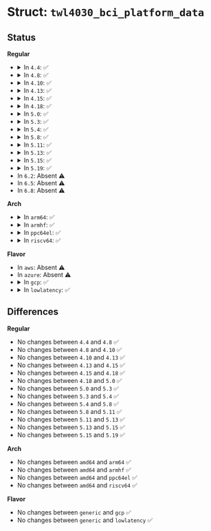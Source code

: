 # Struct: <code>twl4030_bci_platform_data</code>

## Status
<b>Regular</b>
<ul>
<li>
<details>
<summary>In <code>4.4</code>: ✅</summary>

```c
struct twl4030_bci_platform_data {
    int *battery_tmp_tbl;
    unsigned int tblsize;
    int bb_uvolt;
    int bb_uamp;
};
```
</details>
</li>
<li>
<details>
<summary>In <code>4.8</code>: ✅</summary>

```c
struct twl4030_bci_platform_data {
    int *battery_tmp_tbl;
    unsigned int tblsize;
    int bb_uvolt;
    int bb_uamp;
};
```
</details>
</li>
<li>
<details>
<summary>In <code>4.10</code>: ✅</summary>

```c
struct twl4030_bci_platform_data {
    int *battery_tmp_tbl;
    unsigned int tblsize;
    int bb_uvolt;
    int bb_uamp;
};
```
</details>
</li>
<li>
<details>
<summary>In <code>4.13</code>: ✅</summary>

```c
struct twl4030_bci_platform_data {
    int *battery_tmp_tbl;
    unsigned int tblsize;
    int bb_uvolt;
    int bb_uamp;
};
```
</details>
</li>
<li>
<details>
<summary>In <code>4.15</code>: ✅</summary>

```c
struct twl4030_bci_platform_data {
    int *battery_tmp_tbl;
    unsigned int tblsize;
    int bb_uvolt;
    int bb_uamp;
};
```
</details>
</li>
<li>
<details>
<summary>In <code>4.18</code>: ✅</summary>

```c
struct twl4030_bci_platform_data {
    int *battery_tmp_tbl;
    unsigned int tblsize;
    int bb_uvolt;
    int bb_uamp;
};
```
</details>
</li>
<li>
<details>
<summary>In <code>5.0</code>: ✅</summary>

```c
struct twl4030_bci_platform_data {
    int *battery_tmp_tbl;
    unsigned int tblsize;
    int bb_uvolt;
    int bb_uamp;
};
```
</details>
</li>
<li>
<details>
<summary>In <code>5.3</code>: ✅</summary>

```c
struct twl4030_bci_platform_data {
    int *battery_tmp_tbl;
    unsigned int tblsize;
    int bb_uvolt;
    int bb_uamp;
};
```
</details>
</li>
<li>
<details>
<summary>In <code>5.4</code>: ✅</summary>

```c
struct twl4030_bci_platform_data {
    int *battery_tmp_tbl;
    unsigned int tblsize;
    int bb_uvolt;
    int bb_uamp;
};
```
</details>
</li>
<li>
<details>
<summary>In <code>5.8</code>: ✅</summary>

```c
struct twl4030_bci_platform_data {
    int *battery_tmp_tbl;
    unsigned int tblsize;
    int bb_uvolt;
    int bb_uamp;
};
```
</details>
</li>
<li>
<details>
<summary>In <code>5.11</code>: ✅</summary>

```c
struct twl4030_bci_platform_data {
    int *battery_tmp_tbl;
    unsigned int tblsize;
    int bb_uvolt;
    int bb_uamp;
};
```
</details>
</li>
<li>
<details>
<summary>In <code>5.13</code>: ✅</summary>

```c
struct twl4030_bci_platform_data {
    int *battery_tmp_tbl;
    unsigned int tblsize;
    int bb_uvolt;
    int bb_uamp;
};
```
</details>
</li>
<li>
<details>
<summary>In <code>5.15</code>: ✅</summary>

```c
struct twl4030_bci_platform_data {
    int *battery_tmp_tbl;
    unsigned int tblsize;
    int bb_uvolt;
    int bb_uamp;
};
```
</details>
</li>
<li>
<details>
<summary>In <code>5.19</code>: ✅</summary>

```c
struct twl4030_bci_platform_data {
    int *battery_tmp_tbl;
    unsigned int tblsize;
    int bb_uvolt;
    int bb_uamp;
};
```
</details>
</li>
<li>
In <code>6.2</code>: Absent ⚠️
</li>
<li>
In <code>6.5</code>: Absent ⚠️
</li>
<li>
In <code>6.8</code>: Absent ⚠️
</li>
</ul>
<b>Arch</b>
<ul>
<li>
<details>
<summary>In <code>arm64</code>: ✅</summary>

```c
struct twl4030_bci_platform_data {
    int *battery_tmp_tbl;
    unsigned int tblsize;
    int bb_uvolt;
    int bb_uamp;
};
```
</details>
</li>
<li>
<details>
<summary>In <code>armhf</code>: ✅</summary>

```c
struct twl4030_bci_platform_data {
    int *battery_tmp_tbl;
    unsigned int tblsize;
    int bb_uvolt;
    int bb_uamp;
};
```
</details>
</li>
<li>
<details>
<summary>In <code>ppc64el</code>: ✅</summary>

```c
struct twl4030_bci_platform_data {
    int *battery_tmp_tbl;
    unsigned int tblsize;
    int bb_uvolt;
    int bb_uamp;
};
```
</details>
</li>
<li>
<details>
<summary>In <code>riscv64</code>: ✅</summary>

```c
struct twl4030_bci_platform_data {
    int *battery_tmp_tbl;
    unsigned int tblsize;
    int bb_uvolt;
    int bb_uamp;
};
```
</details>
</li>
</ul>
<b>Flavor</b>
<ul>
<li>
In <code>aws</code>: Absent ⚠️
</li>
<li>
In <code>azure</code>: Absent ⚠️
</li>
<li>
<details>
<summary>In <code>gcp</code>: ✅</summary>

```c
struct twl4030_bci_platform_data {
    int *battery_tmp_tbl;
    unsigned int tblsize;
    int bb_uvolt;
    int bb_uamp;
};
```
</details>
</li>
<li>
<details>
<summary>In <code>lowlatency</code>: ✅</summary>

```c
struct twl4030_bci_platform_data {
    int *battery_tmp_tbl;
    unsigned int tblsize;
    int bb_uvolt;
    int bb_uamp;
};
```
</details>
</li>
</ul>

## Differences
<b>Regular</b>
<ul>
<li>
No changes between <code>4.4</code> and <code>4.8</code> ✅
</li>
<li>
No changes between <code>4.8</code> and <code>4.10</code> ✅
</li>
<li>
No changes between <code>4.10</code> and <code>4.13</code> ✅
</li>
<li>
No changes between <code>4.13</code> and <code>4.15</code> ✅
</li>
<li>
No changes between <code>4.15</code> and <code>4.18</code> ✅
</li>
<li>
No changes between <code>4.18</code> and <code>5.0</code> ✅
</li>
<li>
No changes between <code>5.0</code> and <code>5.3</code> ✅
</li>
<li>
No changes between <code>5.3</code> and <code>5.4</code> ✅
</li>
<li>
No changes between <code>5.4</code> and <code>5.8</code> ✅
</li>
<li>
No changes between <code>5.8</code> and <code>5.11</code> ✅
</li>
<li>
No changes between <code>5.11</code> and <code>5.13</code> ✅
</li>
<li>
No changes between <code>5.13</code> and <code>5.15</code> ✅
</li>
<li>
No changes between <code>5.15</code> and <code>5.19</code> ✅
</li>
</ul>
<b>Arch</b>
<ul>
<li>
No changes between <code>amd64</code> and <code>arm64</code> ✅
</li>
<li>
No changes between <code>amd64</code> and <code>armhf</code> ✅
</li>
<li>
No changes between <code>amd64</code> and <code>ppc64el</code> ✅
</li>
<li>
No changes between <code>amd64</code> and <code>riscv64</code> ✅
</li>
</ul>
<b>Flavor</b>
<ul>
<li>
No changes between <code>generic</code> and <code>gcp</code> ✅
</li>
<li>
No changes between <code>generic</code> and <code>lowlatency</code> ✅
</li>
</ul>
